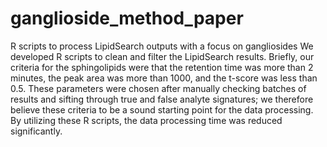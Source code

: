 # ganglioside_method_paper
R scripts to process LipidSearch outputs with a focus on gangliosides
We developed R scripts to clean and filter the LipidSearch results.  Briefly, our criteria for the sphingolipids were that the retention time was more than 2 minutes, the peak area was more than 1000, and the t-score was less than 0.5. These parameters were chosen after manually checking batches of results and sifting through true and false analyte signatures; we therefore believe these criteria to be a sound starting point for the data processing. By utilizing these R scripts, the data processing time was reduced significantly. 

